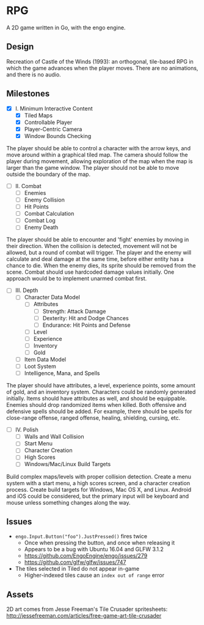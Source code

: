 # RPG

A 2D game written in Go, with the engo engine.

## Design

Recreation of Castle of the Winds (1993): an orthogonal, tile-based RPG in
which the game advances when the player moves. There are no animations,
and there is no audio.

## Milestones

- [x] I. Minimum Interactive Content
	- [x] Tiled Maps
	- [x] Controllable Player
	- [x] Player-Centric Camera
	- [x] Window Bounds Checking

The player should be able to control a character with the arrow keys, and
move around within a graphical tiled map. The camera should follow the
player during movement, allowing exploration of the map when the map is
larger than the game window. The player should not be able to move outside
the boundary of the map.

- [ ] II. Combat
	- [ ] Enemies
	- [ ] Enemy Collision
	- [ ] Hit Points
	- [ ] Combat Calculation
	- [ ] Combat Log
	- [ ] Enemy Death

The player should be able to encounter and 'fight' enemies by moving in
their direction. When the collision is detected, movement will not be
allowed, but a round of combat will trigger. The player and the enemy will
calculate and deal damage at the same time, before either entity has a
chance to die. When the enemy dies, its sprite should be removed from the
scene. Combat should use hardcoded damage values initially. One approach
would be to implement unarmed combat first.

- [ ] III. Depth
	- [ ] Character Data Model
		- [ ] Attributes
			- [ ] Strength: Attack Damage
			- [ ] Dexterity: Hit and Dodge Chances
			- [ ] Endurance: Hit Points and Defense
		- [ ] Level
		- [ ] Experience
		- [ ] Inventory
		- [ ] Gold
	- [ ] Item Data Model
	- [ ] Loot System
	- [ ] Intelligence, Mana, and Spells

The player should have attributes, a level, experience points, some amount
of gold, and an inventory system. Characters could be randomly generated
initially. Items should have attributes as well, and should be equippable.
Enemies should drop randomized items when killed. Both offensive and
defensive spells should be added. For example, there should be spells for
close-range offense, ranged offense, healing, shielding, cursing, etc.

- [ ] IV. Polish
	- [ ] Walls and Wall Collision
	- [ ] Start Menu
	- [ ] Character Creation
	- [ ] High Scores
	- [ ] Windows/Mac/Linux Build Targets

Build complex maps/levels with proper collision detection. Create a menu
system with a start menu, a high scores screen, and a character creation
process. Create build targets for Windows, Mac OS X, and Linux. Android
and iOS could be considered, but the primary input will be keyboard and
mouse unless something changes along the way.

## Issues

* `engo.Input.Button("foo").JustPressed()` fires twice
	* Once when pressing the button, and once when releasing it
	* Appears to be a bug with Ubuntu 16.04 and GLFW 3.1.2
	* https://github.com/EngoEngine/engo/issues/279
	* https://github.com/glfw/glfw/issues/747
* The tiles selected in Tiled do not appear in-game
	* Higher-indexed tiles cause an `index out of range` error

## Assets

2D art comes from Jesse Freeman's Tile Crusader spritesheets:
http://jessefreeman.com/articles/free-game-art-tile-crusader
